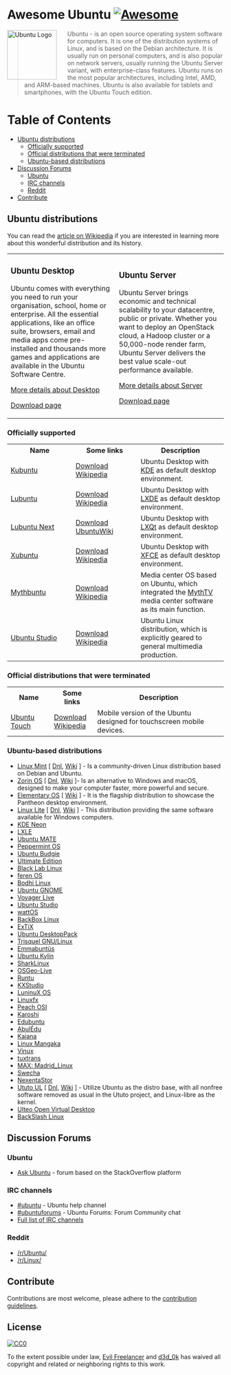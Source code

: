 # Awesome Ubuntu [![Awesome](https://cdn.rawgit.com/sindresorhus/awesome/d7305f38d29fed78fa85652e3a63e154dd8e8829/media/badge.svg)](https://github.com/sindresorhus/awesome)

<a href="https://www.ubuntu.com/"><img src="http://design.ubuntu.com/wp-content/uploads/ubuntu-logo32.png" alt="Ubuntu Logo" align="left" style="margin-right: 25px" height=115></a>

> Ubuntu - is an open source operating system software for computers. It is one of the distribution systems of Linux, and is based on the Debian architecture. It is usually run on personal computers, and is also popular on network servers, usually running the Ubuntu Server variant, with enterprise-class features. Ubuntu runs on the most popular architectures, including Intel, AMD, and ARM-based machines. Ubuntu is also available for tablets and smartphones, with the Ubuntu Touch edition.


# Table of Contents

- [Ubuntu distributions](#ubuntu-distributions)
    - [Officially supported](#officially-supported)
    - [Official distributions that were terminated](#official-distributions-that-were-terminated)
    - [Ubuntu-based distributions](#ubuntu-based-distributions)
- [Discussion Forums](#discussion-forums)
    - [Ubuntu](#ubuntu)
    - [IRC channels](#irc-channels)
    - [Reddit](#reddit)
- [Contribute](#contribute)


## Ubuntu distributions

You can read the [article on Wikipedia](https://en.wikipedia.org/wiki/Ubuntu_(operating_system)) if you are interested in learning more about this wonderful distribution and its history.

<table>
    <tr>
        <td style="width:50%;">
            <h3>Ubuntu Desktop</h3>
            <p>Ubuntu comes with everything you need to run your organisation, school, home or enterprise. All the essential applications, like an office suite, browsers, email and media apps come pre-installed and thousands more games and applications are available in the Ubuntu Software Centre.</p>
            <p><a href="https://www.ubuntu.com/desktop">More details about Desktop</a></p>
            <p><a href="http://cdimage.ubuntu.com/ubuntu/releases/">Download page</a></p>
        </td>
        <td style="width:50%;">
            <h3>Ubuntu Server</h3>
            <p>Ubuntu Server brings economic and technical scalability to your datacentre, public or private. Whether you want to deploy an OpenStack cloud, a Hadoop cluster or a 50,000-node render farm, Ubuntu Server delivers the best value scale-out performance available.</p>
            <p><a href="https://www.ubuntu.com/server">More details about Server</a></p>
            <p><a href="http://cdimage.ubuntu.com/ubuntu-server/">Download page</a></p>
        </td>
    </tr>
</table>

### Officially supported

<table>
    <tr>
        <th style="width:30%;">Name</th>
        <th style="width:30%;">Some links</th>
        <th>Description</th>
    </tr>
    <tr>
        <td><a href="https://kubuntu.com/">Kubuntu</a></td>
        <td><a href="http://cdimage.ubuntu.com/kubuntu/releases/">Download</a><br/>
            <a href="https://en.wikipedia.org/wiki/Kubuntu">Wikipedia</a></td>
        <td>Ubuntu Desktop with <a href="https://en.wikipedia.org/wiki/KDE">KDE</a> as default desktop environment.</td>
    </tr>
    <tr>
        <td><a href="http://lubuntu.net/">Lubuntu</a></td>
        <td><a href="http://cdimage.ubuntu.com/lubuntu/releases/">Download</a><br/>
            <a href="https://en.wikipedia.org/wiki/Lubuntu">Wikipedia</a></td>
        <td>Ubuntu Desktop with <a href="https://en.wikipedia.org/wiki/LXDE">LXDE</a> as default desktop environment.</td>
    </tr>
    <tr>
        <td><a href="http://lubuntu.net/">Lubuntu Next</a></td>
        <td><a href="http://cdimage.ubuntu.com/lubuntu-next/releases/">Download</a><br/>
            <a href="https://wiki.ubuntu.com/Lubuntu/LXQt">UbuntuWiki</a></td>
        <td>Ubuntu Desktop with <a href="https://en.wikipedia.org/wiki/LXQt">LXQt</a> as default desktop environment.</td>
    </tr>
    <tr>
        <td><a href="https://xubuntu.org/">Xubuntu</a></td>
        <td><a href="http://cdimage.ubuntu.com/xubuntu/releases/">Download</a><br/>
            <a href="https://en.wikipedia.org/wiki/Xubuntu">Wikipedia</a></td>
        <td>Ubuntu Desktop with <a href="https://en.wikipedia.org/wiki/Xfce">XFCE</a> as default desktop environment.</td>
    </tr>
    <tr>
        <td><a href="http://www.mythbuntu.org/">Mythbuntu</a></td>
        <td><a href="http://cdimage.ubuntu.com/mythbuntu/releases/">Download</a><br/>
            <a href="https://en.wikipedia.org/wiki/Mythbuntu">Wikipedia</a></td>
        <td>Media center OS based on Ubuntu, which integrated the <a href="https://en.wikipedia.org/wiki/MythTV">MythTV</a> media center software as its main function.</td>
    </tr>
    <tr>
        <td><a href="https://ubuntustudio.org/">Ubuntu Studio</a></td>
        <td><a href="http://cdimage.ubuntu.com/mythbuntu/releases/">Download</a><br/>
            <a href="https://en.wikipedia.org/wiki/Ubuntu_Studio">Wikipedia</a></td>
        <td>Ubuntu Linux distribution, which is explicitly geared to general multimedia production.</td>
    </tr>
</table>

### Official distributions that were terminated

<table>
    <tr>
        <th style="width:20%;">Name</th>
        <th style="width:20%;">Some links</th>
        <th>Description</th>
    </tr>
    <tr>
        <td><a href="https://ubuntustudio.org/">Ubuntu Touch</a></td>
        <td><a href="http://cdimage.ubuntu.com/ubuntu-touch/">Download</a><br/>
            <a href="https://en.wikipedia.org/wiki/Ubuntu_Touch">Wikipedia</a></td>
        <td>Mobile version of the Ubuntu designed for touchscreen mobile devices.</td>
    </tr>
</table>

### Ubuntu-based distributions

- [Linux Mint](https://linuxmint.com/) [
    [Dnl](https://linuxmint.com/download_all.php),
    [Wiki](https://en.wikipedia.org/wiki/Linux_Mint)
    ] - Is a community-driven Linux distribution based on Debian and Ubuntu.
- [Zorin OS](https://zorinos.com/) [
    [Dnl](https://zorinos.com/download/),
    [Wiki](https://de.wikipedia.org/wiki/Zorin_OS)
    ]- Is an alternative to Windows and macOS, designed to make your computer faster, more powerful and secure.
- [Elementary OS](https://elementary.io/) [
    [Wiki](https://en.wikipedia.org/wiki/Elementary_OS)
    ] - It is the flagship distribution to showcase the Pantheon desktop environment.
- [Linux Lite](https://www.linuxliteos.com/) [
    [Dnl](https://www.linuxliteos.com/download.php#current),
    [Wiki](https://en.wikipedia.org/wiki/Linux_Lite)
    ] - This distribution providing the same software available for Windows computers.
- [KDE Neon](https://neon.kde.org/)
- [LXLE](https://lxle.net/)
- [Ubuntu MATE](https://ubuntu-mate.org/)
- [Peppermint OS](http://peppermintos.com/)
- [Ubuntu Budgie](https://ubuntubudgie.org/)
- [Ultimate Edition](http://ultimateedition.info/)
- [Black Lab Linux](http://www.blacklablinux.org/)
- [feren OS](http://ferenos.weebly.com/)
- [Bodhi Linux](http://www.bodhilinux.com/)
- [Ubuntu GNOME](http://ubuntugnome.org/)
- [Voyager Live](http://voyagerlive.org/)
- [Ubuntu Studio](http://ubuntustudio.org/)
- [wattOS](http://www.planetwatt.com/)
- [BackBox Linux](http://www.backbox.org/)
- [ExTiX](http://www.extix.se/)
- [Ubuntu DesktopPack](http://ualinux.com/en/ubuntu-oem)
- [Trisquel GNU/Linux](http://trisquel.info/)
- [Emmabuntüs](http://emmabuntus.org/)
- [Ubuntu Kylin](http://www.ubuntukylin.com/)
- [SharkLinux](http://sharklinuxos.org/)
- [OSGeo-Live](https://live.osgeo.org/)
- [Runtu](http://www.runtu.org/)
- [KXStudio](http://kxstudio.linuxaudio.org/)
- [LuninuX OS](http://luninuxos.com/)
- [Linuxfx](http://www.linuxfx.org/)
- [Peach OSI](http://www.peachosi.com/)
- [Karoshi](http://www.karoshi.org.uk/)
- [Edubuntu](http://www.edubuntu.org/)
- [AbulÉdu](http://www.abuledu.org/)
- [Kaiana](https://kaiana.com.br/)
- [Linux Mangaka](https://animesoft.wordpress.com/linux/)
- [Vinux](http://vinuxproject.org/)
- [tuxtrans](https://www.uibk.ac.at/tuxtrans/)
- [MAX: Madrid_Linux](http://www.educa2.madrid.org/web/max)
- [Swecha](http://swecha.org/content/swecha-project)
- [NexentaStor](https://nexenta.com/products/nexentastor)
- [Ututo UL](http://www.ututo.org/) [
    [Dnl](https://www.ututo.org/downloads/),
    [Wiki](https://en.wikipedia.org/wiki/Ututo)
    ] - Utilize Ubuntu as the distro base, with all nonfree software removed as usual in the Ututo project, and Linux-libre as the kernel.
- [Ulteo Open Virtual Desktop](http://www.ulteo.com/)
- [BackSlash Linux](https://backslashlinux.com/)

## Discussion Forums

### Ubuntu

- [Ask Ubuntu](https://askubuntu.com/) - forum based on the StackOverflow platform

### IRC channels

- [#ubuntu](https://webchat.freenode.net/?channels=ubuntu) - Ubuntu help channel
- [#ubuntuforums](https://webchat.freenode.net/?channels=ubuntuforums) - Ubuntu Forums: Forum Community chat
- [Full list of IRC channels](https://wiki.ubuntu.com/IRC/ChannelList)

### Reddit

- [/r/Ubuntu/](https://www.reddit.com/r/Ubuntu/)
- [/r/Linux/](https://www.reddit.com/r/linux/)

## Contribute

Contributions are most welcome, please adhere to the [contribution guidelines](CONTRIBUTING.md).

## License

[![CC0](http://mirrors.creativecommons.org/presskit/buttons/88x31/svg/cc-zero.svg)](https://creativecommons.org/publicdomain/zero/1.0/)

To the extent possible under law, [Evil Freelancer](https://github.com/EvilFreelancer) and [d3d_0k](https://github.com/ded0k) has waived all copyright and related or neighboring rights to this work.
